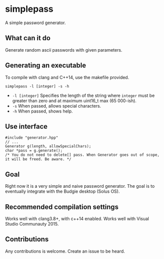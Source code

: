 # simplepass
A simple password generator.

## What can it do
Generate random ascii passwords with given parameters.

## Generating an executable
To compile with clang and C++14, use the makefile provided.

```
simplepass -l [integer] -s -h
``` 

* `-l [integer]` Specifies the length of the string where `integer` must be greater than zero and at maximum uint16_t max (65 000-ish).
* `-s` When passed, allows special characters.
* `-h` When passed, shows help. 

## Use interface
```
#include "generator.hpp"
// ...
Generator g(length, allowSpecialChars); 
char *pass = g.generate(); 
/* You do not need to delete[] pass. When Generator goes out of scope, it will be freed. Be aware. */
```

## Goal 
Right now it is a very simple and naive password generator. 
The goal is to eventually integrate with the Budgie desktop (Solus OS).

## Recommended compilation settings
Works well with clang3.8+, with c++14 enabled. 
Works well with Visual Studio Communauty 2015.

## Contributions 
Any contributions is welcome. Create an issue to be heard.
